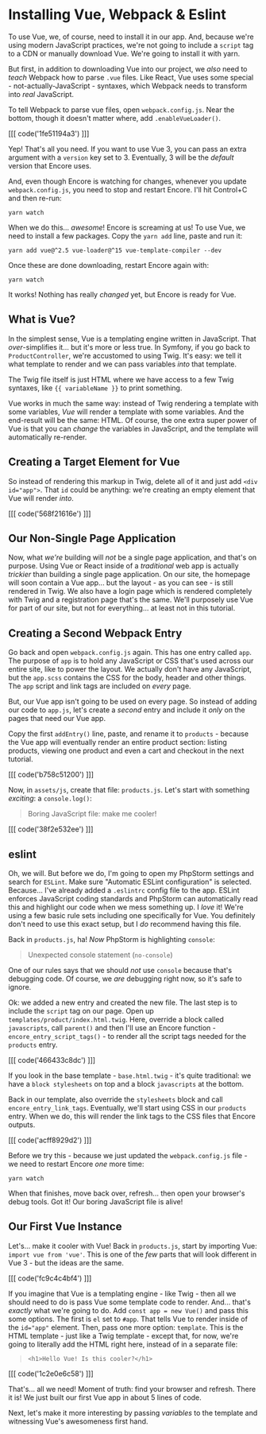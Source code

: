 # Installing Vue, Webpack & Eslint

To use Vue, we, of course, need to install it in our app. And, because we're
using modern JavaScript practices, we're not going to include a `script` tag
to a CDN or manually download Vue. We're going to install it with yarn.

But first, in addition to downloading Vue into our project, we *also* need to
*teach* Webpack how to parse `.vue` files. Like React, Vue uses some special -
not-actually-JavaScript - syntaxes, which Webpack needs to transform into *real*
JavaScript.

To tell Webpack to parse vue files, open `webpack.config.js`. Near the bottom,
though it doesn't matter where, add `.enableVueLoader()`.

[[[ code('1fe51194a3') ]]]

Yep! That's all you need. If you want to use Vue 3, you can pass an extra argument
with a `version` key set to 3. Eventually, 3 will be the *default* version that
Encore uses.

And, even though Encore is watching for changes, whenever you update
`webpack.config.js`, you need to stop and restart Encore. I'll hit Control+C and
then re-run:

```terminal
yarn watch
```

When we do this... *awesome*! Encore is screaming at us! To use Vue, we need to
install a few packages. Copy the `yarn add` line, paste and run it:

```terminal-silent
yarn add vue@^2.5 vue-loader@^15 vue-template-compiler --dev
```

Once these are done downloading, restart Encore again with:

```terminal
yarn watch
```

It works! Nothing has really *changed* yet, but Encore is ready for Vue.

## What is Vue?

In the simplest sense, Vue is a templating engine written in JavaScript. That
*over*-simplifies it... but it's more or less true. In Symfony, if you go back to
`ProductController`, we're accustomed to using Twig. It's easy: we
tell it what template to render and we can pass variables *into* that template.

The Twig file itself is just HTML where we have access to a few Twig syntaxes,
like `{{ variableName }}` to print something.

Vue works in much the same way: instead of Twig rendering a template with some
variables, *Vue* will render a template with some variables. And the end-result
will be the same: HTML. Of course, the one extra super power of Vue is that you
can *change* the variables in JavaScript, and the template will automatically
re-render.

## Creating a Target Element for Vue

So instead of rendering this markup in Twig, delete all of it and just add
`<div id="app">`. That `id` could be anything: we're creating an empty element
that Vue will render *into*.

[[[ code('568f21616e') ]]]

## Our Non-Single Page Application

Now, what *we're* building will *not* be a single page application, and that's
on purpose. Using Vue or React inside of a *traditional* web app is actually
*trickier* than building a single page application. On our site, the homepage
will soon contain a Vue app... but the layout - as you can see - is still rendered
in Twig. We also have a login page which is rendered completely with Twig and
a registration page that's the same. We'll purposely use Vue for part of our
site, but not for everything... at least not in this tutorial.

## Creating a Second Webpack Entry

Go back and open `webpack.config.js` again. This has one entry called `app`.
The purpose of `app` is to hold any JavaScript or CSS that's used across our entire
site, like to power the layout. We actually don't have any JavaScript,
but the `app.scss` contains the CSS for the body, header and other things. The
`app` script and link tags are included on *every* page.

But, our Vue app isn't going to be used on every page. So instead of adding our
code to `app.js`, let's create a *second* entry and include it *only* on the pages
that need our Vue app.

Copy the first `addEntry()` line, paste, and rename it to `products` - because
the Vue app will eventually render an entire product section: listing products,
viewing one product and even a cart and checkout in the next tutorial.

[[[ code('b758c51200') ]]]

Now, in `assets/js`, create that file: `products.js`. Let's start with something
*exciting*: a `console.log()`:

> Boring JavaScript file: make me cooler!

[[[ code('38f2e532ee') ]]]

## eslint

Oh, we will. But before we do, I'm going to open my PhpStorm settings and
search for `ESLint`. Make sure "Automatic ESLint configuration" is selected.
Because... I've already added a `.eslintrc` config file to the app. ESLint enforces
JavaScript coding standards and PhpStorm can automatically read this and highlight
our code when we mess something up. I *love* it! We're using a few basic rule sets
including one specifically for Vue. You definitely don't need to use this exact
setup, but I *do* recommend having this file.

Back in `products.js`, ha! *Now* PhpStorm is highlighting `console`:

> Unexpected console statement (`no-console`)

One of our rules says that we should *not* use `console` because that's debugging code.
Of course, we *are* debugging right now, so it's safe to ignore.

Ok: we added a new entry and created the new file. The last step is to include
the `script` tag on our page. Open up `templates/product/index.html.twig`. Here,
override a block called `javascripts`, call `parent()` and then I'll use an
Encore function - `encore_entry_script_tags()` - to render all the script tags
needed for the `products` entry.

[[[ code('466433c8dc') ]]]

If you look in the base template - `base.html.twig` - it's quite traditional:
we have a `block stylesheets` on top and a block `javascripts` at the bottom.

Back in our template, also override the `stylesheets` block and call
`encore_entry_link_tags`. Eventually, we'll start using CSS in our `products`
entry. When we do, this will render the link tags to the CSS files that Encore
outputs.

[[[ code('acff8929d2') ]]]

Before we try this - because we just updated the `webpack.config.js` file - we
need to restart Encore *one* more time:

```terminal-silent
yarn watch
```

When that finishes, move back over, refresh... then open your browser's debug
tools. Got it! Our boring JavaScript file is alive!

## Our First Vue Instance

Let's... make it cooler with Vue! Back in `products.js`, start by importing Vue:
`import vue from 'vue'`. This is one of the *few* parts that will look different
in Vue 3 - but the ideas are the same.

[[[ code('fc9c4c4bf4') ]]]

If you imagine that Vue is a templating engine - like Twig - then all we should need
to do is pass Vue some template code to render. And... that's *exactly* what we're
going to do. Add `const app = new Vue()` and pass this some options. The first
is `el` set to `#app`. That tells Vue to render inside of the `id="app"` element.
Then, pass one more option: `template`. This is the HTML template - just like a
Twig template - except that, for now, we're going to literally add the HTML right
here, instead of in a separate file:

> `<h1>Hello Vue! Is this cooler?</h1>`

[[[ code('1c2e0e6c58') ]]]

That's... all we need! Moment of truth: find your browser and refresh. There it
is! We just built our first Vue app in about 5 lines of code.

Next, let's make it more interesting by passing *variables* to the template
and witnessing Vue's awesomeness first hand.
